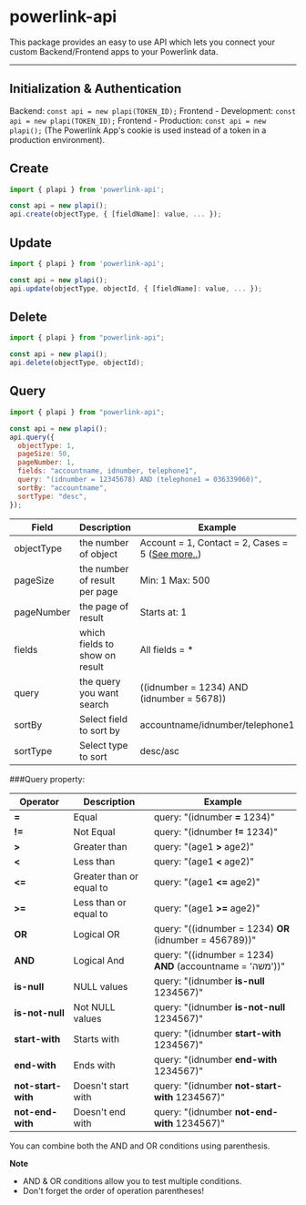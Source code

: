 # powerlink-api

This package provides an easy to use API which lets you connect your custom Backend/Frontend apps to your Powerlink data.

---

## Initialization & Authentication

Backend: `const api = new plapi(TOKEN_ID);`
Frontend - Development: `const api = new plapi(TOKEN_ID);`
Frontend - Production: `const api = new plapi();`
(The Powerlink App's cookie is used instead of a token in a production environment).

## Create

```js
import { plapi } from 'powerlink-api';

const api = new plapi();
api.create(objectType, { [fieldName]: value, ... });
```

## Update

```js
import { plapi } from 'powerlink-api';

const api = new plapi();
api.update(objectType, objectId, { [fieldName]: value, ... });
```

## Delete

```js
import { plapi } from "powerlink-api";

const api = new plapi();
api.delete(objectType, objectId);
```

## Query

```js
import { plapi } from "powerlink-api";

const api = new plapi();
api.query({
  objectType: 1,
  pageSize: 50,
  pageNumber: 1,
  fields: "accountname, idnumber, telephone1",
  query: "(idnumber = 12345678) AND (telephone1 = 036339060)",
  sortBy: "accountname",
  sortType: "desc",
});
```

| Field      | Description                    | Example                                                                                                                                 |
| ---------- | ------------------------------ | --------------------------------------------------------------------------------------------------------------------------------------- |
| objectType | the number of object           | Account = 1, Contact = 2, Cases = 5 (<a href="https://api.powerlink.co.il/_common/viewrecordsystemsettings.aspx?oid=58">See more..</a>) |
| pageSize   | the number of result per page  | Min: 1 Max: 500                                                                                                                         |
| pageNumber | the page of result             | Starts at: 1                                                                                                                            |
| fields     | which fields to show on result | All fields = \*                                                                                                                         |
| query      | the query you want search      | ((idnumber = 1234) AND (idnumber = 5678))                                                                                               |
| sortBy     | Select field to sort by        | accountname/idnumber/telephone1                                                                                                         |
| sortType   | Select type to sort            | desc/asc                                                                                                                                |

###Query property:

| Operator           | Description              | Example                                                    |
| ------------------ | ------------------------ | ---------------------------------------------------------- |
| **=**              | Equal                    | query: "(idnumber **=** 1234)"                             |
| **!=**             | Not Equal                | query: "(idnumber **!=** 1234)"                            |
| **>**              | Greater than             | query: "(age1 **>** age2)"                                 |
| **<**              | Less than                | query: "(age1 **<** age2)"                                 |
| **<=**             | Greater than or equal to | query: "(age1 **<=** age2)"                                |
| **>=**             | Less than or equal to    | query: "(age1 **>=** age2)"                                |
| **OR**             | Logical OR               | query: "((idnumber = 1234) **OR** (idnumber = 456789))"    |
| **AND**            | Logical And              | query: "((idnumber = 1234) **AND** (accountname = 'משה'))" |
| **is-null**        | NULL values              | query: "(idnumber **is-null** 1234567)"                    |
| **is-not-null**    | Not NULL values          | query: "(idnumber **is-not-null** 1234567)"                |
| **start-with**     | Starts with              | query: "(idnumber **start-with** 1234567)"                 |
| **end-with**       | Ends with                | query: "(idnumber **end-with** 1234567)"                   |
| **not-start-with** | Doesn't start with       | query: "(idnumber **not-start-with** 1234567)"             |
| **not-end-with**   | Doesn't end with         | query: "(idnumber **not-end-with** 1234567)"               |

You can combine both the AND and OR conditions using parenthesis.

**Note**

- AND & OR conditions allow you to test multiple conditions.
- Don't forget the order of operation parentheses!
